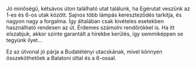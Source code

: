 Jó minőségű, kétsávos úton található utat találunk, ha Egérutat veszünk az 1-es és 6-os utak között. Sajnos több lámpás kereszteződés tarkítja, és nagyon nagy a forgalma. Így általában csak kivételes esetekben használható rendesen az út. Érdemes számolni rendőrökkel is. Ha itt elszabjuk, akkor szinte garantált a hírekbe kerülés, így semmiképpen se tegyünk ilyet...

Ez az útvonal jó párja a Budatétényi utacskának, mivel könnyen összeköthetőek a Balatoni úttal és a 6-ossal.